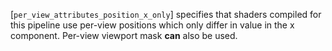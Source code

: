 [`per_view_attributes_position_x_only`] specifies that shaders compiled for
this pipeline use per-view positions which only differ in value in the x
component.
Per-view viewport mask  **can**  also be used.